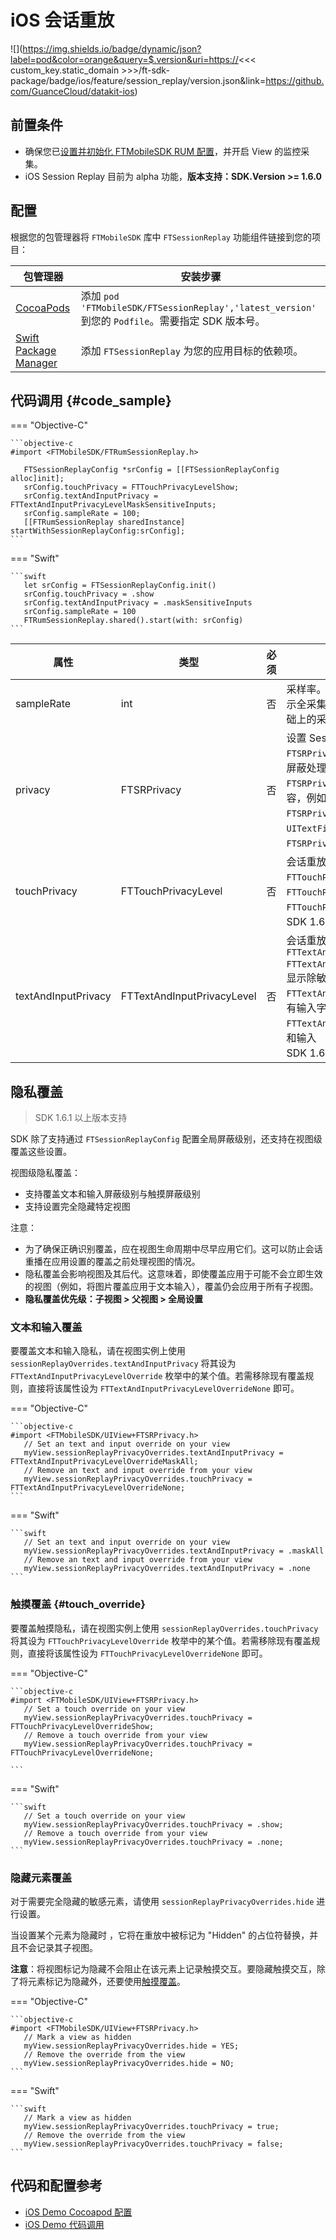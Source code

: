 # iOS 会话重放

![](https://img.shields.io/badge/dynamic/json?label=pod&color=orange&query=$.version&uri=https://<<< custom_key.static_domain >>>/ft-sdk-package/badge/ios/feature/session_replay/version.json&link=https://github.com/GuanceCloud/datakit-ios) 

## 前置条件
* 确保您已[设置并初始化 FTMobileSDK RUM 配置](../../../ios/app-access.md)，并开启 View 的监控采集。
* iOS Session Replay 目前为 alpha 功能，**版本支持：SDK.Version >= 1.6.0**

## 配置

根据您的包管理器将 `FTMobileSDK` 库中 `FTSessionReplay` 功能组件链接到您的项目：

| 包管理器                                                     | 安装步骤                                                     |
| ------------------------------------------------------------ | ------------------------------------------------------------ |
| [CocoaPods](https://cocoapods.org/)                          | 添加 `pod 'FTMobileSDK/FTSessionReplay','latest_version'` 到您的 `Podfile`。需要指定 SDK 版本号。 |
| [Swift Package Manager](https://www.swift.org/package-manager/) | 添加  `FTSessionReplay`  为您的应用目标的依赖项。            |

## 代码调用 {#code_sample}

=== "Objective-C"

    ```objective-c
    #import <FTMobileSDK/FTRumSessionReplay.h>
    
       FTSessionReplayConfig *srConfig = [[FTSessionReplayConfig alloc]init];
       srConfig.touchPrivacy = FTTouchPrivacyLevelShow;
       srConfig.textAndInputPrivacy = FTTextAndInputPrivacyLevelMaskSensitiveInputs;
       srConfig.sampleRate = 100;
       [[FTRumSessionReplay sharedInstance] startWithSessionReplayConfig:srConfig];
    ```

=== "Swift"

    ```swift
       let srConfig = FTSessionReplayConfig.init()
       srConfig.touchPrivacy = .show
       srConfig.textAndInputPrivacy = .maskSensitiveInputs
       srConfig.sampleRate = 100
       FTRumSessionReplay.shared().start(with: srConfig)
    ```



| 属性                | 类型                       | 必须 | 含义                                                         |
| ------------------- | -------------------------- | ---- | ------------------------------------------------------------ |
| sampleRate          | int                        | 否   | 采样率。取值范围 [0,100]，0 表示不采集，100 表示全采集，默认值为 100。此采样率是 RUM 采样基础上的采样率。 |
| privacy             | FTSRPrivacy                | 否   | 设置 Session Replay 中内容屏蔽的隐私级别。默认`FTSRPrivacyMask`。<br/>屏蔽处理：文本替换为 * 或 # <br>`FTSRPrivacyAllow`: 除了敏感输入控件外记录所有内容，例如密码输入<br/>`FTSRPrivacyMaskUserInput`:屏蔽输入元素。例如 `UITextField`、`UISwitch` 等<br>`FTSRPrivacyMask`：屏蔽所有内容。 |
| touchPrivacy        | FTTouchPrivacyLevel        | 否   | 会话重放中触摸屏蔽的可用隐私级别。默认`FTTouchPrivacyLevelHide`。<br>`FTTouchPrivacyLevelShow`: 显示所有用户触摸<br>`FTTouchPrivacyLevelHide`:屏蔽所有用户触摸<br> SDK 1.6.1 以上版本支持这个参数 |
| textAndInputPrivacy | FTTextAndInputPrivacyLevel | 否   | 会话重放中文本和输入屏蔽的可用隐私级别。默认 `FTTextAndInputPrivacyLevelMaskAll`<br>`FTTextAndInputPrivacyLevelMaskSensitiveInputs`:显示除敏感输入外的所有文本<br>`FTTextAndInputPrivacyLevelMaskAllInputs`:屏蔽所有输入字段<br>`FTTextAndInputPrivacyLevelMaskAll`:屏蔽所有文本和输入<br>SDK 1.6.1 以上版本支持这个参数 |

## 隐私覆盖

> SDK 1.6.1 以上版本支持

SDK 除了支持通过 `FTSessionReplayConfig` 配置全局屏蔽级别，还支持在视图级覆盖这些设置。

视图级隐私覆盖：

* 支持覆盖文本和输入屏蔽级别与触摸屏蔽级别
* 支持设置完全隐藏特定视图

注意：

* 为了确保正确识别覆盖，应在视图生命周期中尽早应用它们。这可以防止会话重播在应用设置的覆盖之前处理视图的情况。
* 隐私覆盖会影响视图及其后代。这意味着，即使覆盖应用于可能不会立即生效的视图（例如，将图片覆盖应用于文本输入），覆盖仍会应用于所有子视图。
* **隐私覆盖优先级：子视图 > 父视图  > 全局设置**

### 文本和输入覆盖

要覆盖文本和输入隐私，请在视图实例上使用 `sessionReplayOverrides.textAndInputPrivacy` 将其设为 `FTTextAndInputPrivacyLevelOverride` 枚举中的某个值。若需移除现有覆盖规则，直接将该属性设为 `FTTextAndInputPrivacyLevelOverrideNone` 即可。

=== "Objective-C"

    ```objective-c
    #import <FTMobileSDK/UIView+FTSRPrivacy.h>
       // Set an text and input override on your view
       myView.sessionReplayPrivacyOverrides.textAndInputPrivacy = FTTextAndInputPrivacyLevelOverrideMaskAll;
       // Remove an text and input override from your view
       myView.sessionReplayPrivacyOverrides.touchPrivacy = FTTextAndInputPrivacyLevelOverrideNone;
    ```

=== "Swift"

    ```swift 
       // Set an text and input override on your view
       myView.sessionReplayPrivacyOverrides.textAndInputPrivacy = .maskAll
       // Remove an text and input override from your view
       myView.sessionReplayPrivacyOverrides.textAndInputPrivacy = .none
    ```

### 触摸覆盖 {#touch_override}

要覆盖触摸隐私，请在视图实例上使用 `sessionReplayOverrides.touchPrivacy` 将其设为 `FTTouchPrivacyLevelOverride` 枚举中的某个值。若需移除现有覆盖规则，直接将该属性设为 `FTTouchPrivacyLevelOverrideNone` 即可。

=== "Objective-C"

    ```objective-c
    #import <FTMobileSDK/UIView+FTSRPrivacy.h>
       // Set a touch override on your view
       myView.sessionReplayPrivacyOverrides.touchPrivacy = FTTouchPrivacyLevelOverrideShow;
       // Remove a touch override from your view
       myView.sessionReplayPrivacyOverrides.touchPrivacy = FTTouchPrivacyLevelOverrideNone;
    
    ```

=== "Swift"

    ```swift 
       // Set a touch override on your view
       myView.sessionReplayPrivacyOverrides.touchPrivacy = .show;
       // Remove a touch override from your view
       myView.sessionReplayPrivacyOverrides.touchPrivacy = .none;
    ```

### 隐藏元素覆盖

对于需要完全隐藏的敏感元素，请使用 `sessionReplayPrivacyOverrides.hide` 进行设置。

当设置某个元素为隐藏时 ，它将在重放中被标记为 "Hidden" 的占位符替换，并且不会记录其子视图。

**注意**：将视图标记为隐藏不会阻止在该元素上记录触摸交互。要隐藏触摸交互，除了将元素标记为隐藏外，还要使用[触摸覆盖](#touch_override)。

=== "Objective-C"

    ```objective-c
    #import <FTMobileSDK/UIView+FTSRPrivacy.h>
       // Mark a view as hidden
       myView.sessionReplayPrivacyOverrides.hide = YES;
       // Remove the override from the view
       myView.sessionReplayPrivacyOverrides.hide = NO;
    ```

=== "Swift"

    ```swift 
       // Mark a view as hidden
       myView.sessionReplayPrivacyOverrides.touchPrivacy = true;
       // Remove the override from the view
       myView.sessionReplayPrivacyOverrides.touchPrivacy = false;
    ```

## 代码和配置参考

 * [iOS Demo Cocoapod 配置](https://github.com/GuanceDemo/guance-app-demo/blob/session_replay/src/ios/demo/Podfile#L11)
 * [iOS Demo 代码调用](https://github.com/GuanceDemo/guance-app-demo/blob/session_replay/src/ios/demo/GuanceDemo/AppDelegate.swift#L69)